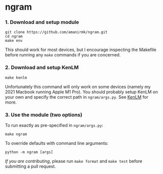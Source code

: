 # ngram

### 1. Download and setup module
```
git clone https://github.com/amanirmk/ngram.git
cd ngram
make env
```
This should work for most devices, but I encourage inspecting the Makefile before running any `make` commands if you are concerned.

### 2. Download and setup KenLM
```
make kenlm
```
Unfortunately this command will only work on some devices (namely my 2021 Macbook running Apple M1 Pro). You should probably setup KenLM on your own and specify the correct path in `ngram/args.py`. See [KenLM](https://kheafield.com/code/kenlm/) for more.

### 3. Use the module (two options)

To run exactly as pre-specified in `ngram/args.py`:
```
make ngram
```
To override defaults with command line arguments:
```
python -m ngram [args]
```

_If you are contributing_, please run `make format` and `make test` before submitting a pull request.
